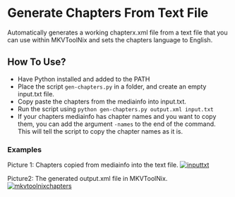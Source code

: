 # Generate Chapters From Text File
Automatically generates a working chapterx.xml file from a text file that you can use within MKVToolNix and sets the chapters language to English.

## How To Use? 
- Have Python installed and added to the PATH
- Place the script `gen-chapters.py` in a folder, and create an empty input.txt file. 
- Copy paste the chapters from the mediainfo into input.txt.
- Run the script using `python gen-chapters.py output.xml input.txt`
- If your chapters mediainfo has chapter names and you want to copy them, you can add the argument `-names` to the end of the command. This will tell the script to copy the chapter names as it is.

### Examples 

Picture 1: Chapters copied from mediainfo into the text file. 
<a href='https://postimages.org/' target='_blank'><img src='https://i.postimg.cc/KzTDjxt5/inputtxt.png' border='0' alt='inputtxt'/></a>

Picture2: The generated output.xml file in MKVToolNix. 
<a href="https://ibb.co/0YTZ6Ms"><img src="https://i.ibb.co/TP6R78W/mkvtoolnixchapters.png" alt="mkvtoolnixchapters" border="0"></a>


